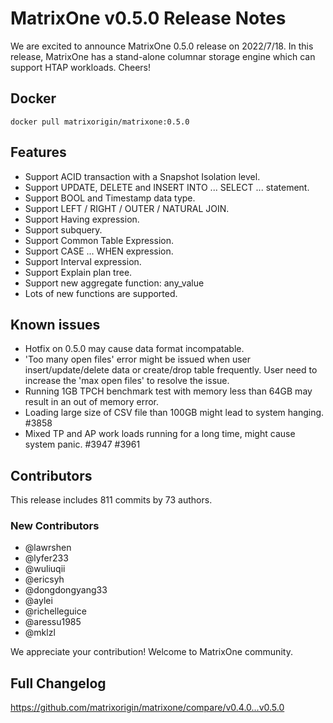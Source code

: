 # **MatrixOne v0.5.0 Release Notes**

We are excited to announce MatrixOne 0.5.0 release on 2022/7/18. In this release, MatrixOne has a stand-alone columnar storage engine which can support HTAP workloads. Cheers!

## Docker

```
docker pull matrixorigin/matrixone:0.5.0
```

## Features

- Support ACID transaction with a Snapshot Isolation level.
- Support UPDATE, DELETE and INSERT INTO ... SELECT ... statement.
- Support BOOL and Timestamp data type.
- Support LEFT / RIGHT / OUTER / NATURAL JOIN.
- Support Having expression.
- Support subquery.
- Support Common Table Expression.
- Support CASE ... WHEN expression.
- Support Interval expression.
- Support Explain plan tree.
- Support new aggregate function: any_value
- Lots of new functions are supported.

## Known issues

- Hotfix on 0.5.0 may cause data format incompatable.
- 'Too many open files' error might be issued when user insert/update/delete data or create/drop table frequently. User need to increase the 'max open files' to resolve the issue.
- Running 1GB TPCH benchmark test with memory less than 64GB may result in an out of memory error.
- Loading large size of CSV file than 100GB might lead to system hanging. #3858
- Mixed TP and AP work loads running for a long time, might cause system panic. #3947 #3961

## Contributors

This release includes 811 commits by 73 authors.

### New Contributors

* @lawrshen
* @lyfer233
* @wuliuqii
* @ericsyh
* @dongdongyang33
* @aylei
* @richelleguice
* @aressu1985
* @mklzl

We appreciate your contribution! Welcome to MatrixOne community.

## Full Changelog

<https://github.com/matrixorigin/matrixone/compare/v0.4.0...v0.5.0>
